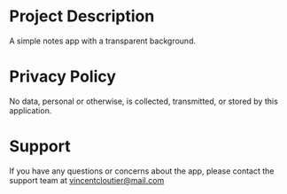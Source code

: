 # Project Description
A simple notes app with a transparent background.
# Privacy Policy
No data, personal or otherwise, is collected, transmitted, or stored by this application.
# Support
If you have any questions or concerns about the app, please contact the support team at vincentcloutier@mail.com
